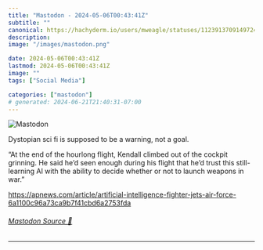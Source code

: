 ```yaml
---
title: "Mastodon - 2024-05-06T00:43:41Z"
subtitle: ""
canonical: https://hachyderm.io/users/mweagle/statuses/112391370914972474
description:
image: "/images/mastodon.png"

date: 2024-05-06T00:43:41Z
lastmod: 2024-05-06T00:43:41Z
image: ""
tags: ["Social Media"]

categories: ["mastodon"]
# generated: 2024-06-21T21:40:31-07:00
---
```

![Mastodon](/images/mastodon.png)

<p>Dystopian sci fi is supposed to be a warning, not a goal. </p><p>“At the end of the hourlong flight, Kendall climbed out of the cockpit grinning. He said he’d seen enough during his flight that he’d trust this still-learning AI with the ability to decide whether or not to launch weapons in war.”</p><p><a href="https://apnews.com/article/artificial-intelligence-fighter-jets-air-force-6a1100c96a73ca9b7f41cbd6a2753fda" target="_blank" rel="nofollow noopener noreferrer" translate="no"><span class="invisible">https://</span><span class="ellipsis">apnews.com/article/artificial-</span><span class="invisible">intelligence-fighter-jets-air-force-6a1100c96a73ca9b7f41cbd6a2753fda</span></a></p>


###### [Mastodon Source 🐘](https://hachyderm.io/@mweagle/112391370914972474)

___
